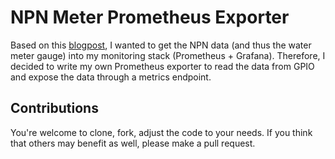 # NPN Meter Prometheus Exporter

Based on this [blogpost](https://ehoco.nl/watermeter-uitlezen-in-domoticz-python-script/), I wanted to get the NPN data (and thus the water meter gauge) into my monitoring stack (Prometheus + Grafana).
Therefore, I decided to write my own Prometheus exporter to read the data from GPIO and expose the data through a metrics endpoint.

## Contributions

You're welcome to clone, fork, adjust the code to your needs. If you think that others may benefit as well, please make a pull request.
